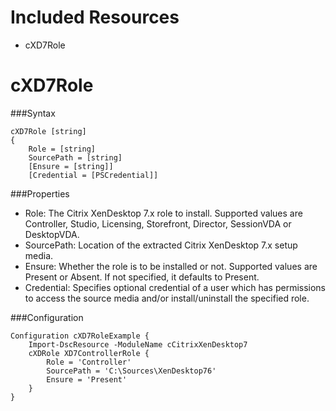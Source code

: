 Included Resources
==================
* cXD7Role

cXD7Role
===========

###Syntax
```
cXD7Role [string]
{
    Role = [string]
    SourcePath = [string]
    [Ensure = [string]]
    [Credential = [PSCredential]]
```
###Properties
* Role: The Citrix XenDesktop 7.x role to install. Supported values are Controller, Studio, Licensing, Storefront, Director, SessionVDA or DesktopVDA.
* SourcePath: Location of the extracted Citrix XenDesktop 7.x setup media.
* Ensure: Whether the role is to be installed or not. Supported values are Present or Absent. If not specified, it defaults to Present.
* Credential: Specifies optional credential of a user which has permissions to access the source media and/or install/uninstall the specified role.

###Configuration
```
Configuration cXD7RoleExample {
    Import-DscResource -ModuleName cCitrixXenDesktop7
    cXDRole XD7ControllerRole {
        Role = 'Controller'
        SourcePath = 'C:\Sources\XenDesktop76'
        Ensure = 'Present'
    }
}
```
